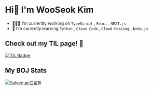 # Hi🙌  I'm WooSeok Kim

- 💁🏻‍♂️ I’m currently working on `TypeScript` , `React` , `NEXT.js`
- 👀 I’m currently learning `Python` , `Clean Code` , `Cloud Hosting` , `Node.js`

## Check out my TIL page! 📝
[![TIL Badge](https://img.shields.io/badge/TIL_Page-white.svg?&style=flat-square&logo=github&logoColor=black&link=https://https://github.com/WanderedToLa/TIL)](https://github.com/WanderedToLa/TIL)

## My BOJ Stats
[![Solved.ac프로필](http://mazassumnida.wtf/api/pastel/generate_badge?boj=kws7902)](https://solved.ac/kws7902)
